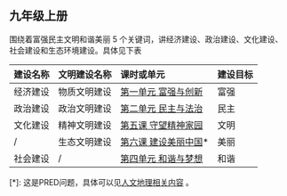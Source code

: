 ## 九年级上册

围绕着富强民主文明和谐美丽 5 个关键词，讲经济建设、政治建设、文化建设、社会建设和生态环境建设。具体见下表

| 建设名称 | 文明建设名称 | 课时或单元 | 建设目标 |
| :--- | :--- | :--- | :--- |
| 经济建设 | 物质文明建设 | [第一单元 富强与创新](/道德与法治/九年级上册/第一单元%20富强与创新/) | 富强 |
| 政治建设 | 政治文明建设 | [第二单元 民主与法治](/道德与法治/九年级上册/第二单元%20民主与法治/) | 民主 |
| 文化建设 | 精神文明建设 | [第五课 守望精神家园](/道德与法治/九年级上册/第三单元%20文明与家园/#第五课-守望精神家园) | 文明 |
| / | 生态文明建设 | [第六课 建设美丽中国](/道德与法治/九年级上册/第三单元%20文明与家园/#第六课-建设美丽中国)\* | 美丽 |
| 社会建设 | / | [第四单元 和谐与梦想](/道德与法治/九年级上册/第四单元%20和谐与梦想/) | 和谐 |

[\*]: 这是PRED问题，具体可以见[人文地理相关内容](/人文地理/第六单元%20共同面对的全球性问题/) 。
